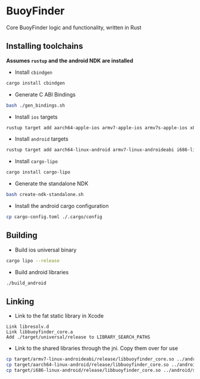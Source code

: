 # BuoyFinder

Core BuoyFinder logic and functionality, written in Rust

## Installing toolchains

**Assumes `rustup` and the android NDK are installed**

* Install `cbindgen`
```bash
cargo install cbindgen
```

* Generate C ABI Bindings
```bash
bash ./gen_bindings.sh
```

* Install `ios` targets
```bash
rustup target add aarch64-apple-ios armv7-apple-ios armv7s-apple-ios x86_64-apple-ios i386-apple-ios
```

* Install `android` targets
```bash
rustup target add aarch64-linux-android armv7-linux-androideabi i686-linux-android
```

* Install `cargo-lipo`
```bash
cargo install cargo-lipo
```

* Generate the standalone NDK
```bash
bash create-ndk-standalone.sh
```

* Install the android cargo configuration
```bash
cp cargo-config.toml ./.cargo/config
```

## Building

* Build ios universal binary
```bash
cargo lipo --release
```

* Build android libraries
```bash
./build_android
```

## Linking 

* Link to the fat static library in Xcode
```
Link libresolv.d
Link libbuoyfinder_core.a
Add ./target/universal/release to LIBRARY_SEARCH_PATHS
```

* Link to the shared libraries through the jni. Copy them over for use
```bash
cp target/armv7-linux-androideabi/release/libbuoyfinder_core.so ../android/src/main/jniLibs/armeabi-v7a/libbuoyfinder_core.so
cp target/aarch64-linux-android/release/libbuoyfinder_core.so ../android/src/main/jniLibs/arm64-v8a/libbuoyfinder_core.so
cp target/i686-linux-android/release/libbuoyfinder_core.so ../android/src/main/jniLibs/x86/libbuoyfinder_core.so
```